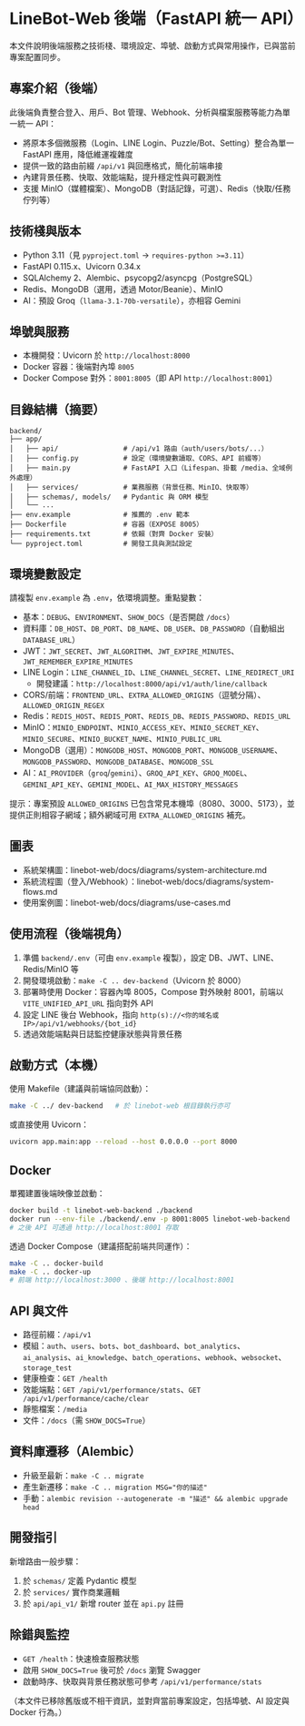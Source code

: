 # LineBot-Web 後端（FastAPI 統一 API）

本文件說明後端服務之技術棧、環境設定、埠號、啟動方式與常用操作，已與當前專案配置同步。

## 專案介紹（後端）

此後端負責整合登入、用戶、Bot 管理、Webhook、分析與檔案服務等能力為單一統一 API：
- 將原本多個微服務（Login、LINE Login、Puzzle/Bot、Setting）整合為單一 FastAPI 應用，降低維運複雜度
- 提供一致的路由前綴 `/api/v1` 與回應格式，簡化前端串接
- 內建背景任務、快取、效能端點，提升穩定性與可觀測性
- 支援 MinIO（媒體檔案）、MongoDB（對話記錄，可選）、Redis（快取/任務佇列等）

## 技術棧與版本

- Python 3.11（見 `pyproject.toml` → `requires-python >=3.11`）
- FastAPI 0.115.x、Uvicorn 0.34.x
- SQLAlchemy 2、Alembic、psycopg2/asyncpg（PostgreSQL）
- Redis、MongoDB（選用，透過 Motor/Beanie）、MinIO
- AI：預設 Groq（`llama-3.1-70b-versatile`），亦相容 Gemini

## 埠號與服務

- 本機開發：Uvicorn 於 `http://localhost:8000`
- Docker 容器：後端對內埠 `8005`
- Docker Compose 對外：`8001:8005`（即 API `http://localhost:8001`）

## 目錄結構（摘要）

```
backend/
├── app/
│   ├── api/                # /api/v1 路由（auth/users/bots/...）
│   ├── config.py           # 設定（環境變數讀取、CORS、API 前綴等）
│   ├── main.py             # FastAPI 入口（Lifespan、掛載 /media、全域例外處理）
│   ├── services/           # 業務服務（背景任務、MinIO、快取等）
│   ├── schemas/, models/   # Pydantic 與 ORM 模型
│   └── ...
├── env.example             # 推薦的 .env 範本
├── Dockerfile              # 容器（EXPOSE 8005）
├── requirements.txt        # 依賴（對齊 Docker 安裝）
└── pyproject.toml          # 開發工具與測試設定
```

## 環境變數設定

請複製 `env.example` 為 `.env`，依環境調整。重點變數：

- 基本：`DEBUG`、`ENVIRONMENT`、`SHOW_DOCS`（是否開啟 `/docs`）
- 資料庫：`DB_HOST`、`DB_PORT`、`DB_NAME`、`DB_USER`、`DB_PASSWORD`（自動組出 `DATABASE_URL`）
- JWT：`JWT_SECRET`、`JWT_ALGORITHM`、`JWT_EXPIRE_MINUTES`、`JWT_REMEMBER_EXPIRE_MINUTES`
- LINE Login：`LINE_CHANNEL_ID`、`LINE_CHANNEL_SECRET`、`LINE_REDIRECT_URI`
  - 開發建議：`http://localhost:8000/api/v1/auth/line/callback`
- CORS/前端：`FRONTEND_URL`、`EXTRA_ALLOWED_ORIGINS`（逗號分隔）、`ALLOWED_ORIGIN_REGEX`
- Redis：`REDIS_HOST`、`REDIS_PORT`、`REDIS_DB`、`REDIS_PASSWORD`、`REDIS_URL`
- MinIO：`MINIO_ENDPOINT`、`MINIO_ACCESS_KEY`、`MINIO_SECRET_KEY`、`MINIO_SECURE`、`MINIO_BUCKET_NAME`、`MINIO_PUBLIC_URL`
- MongoDB（選用）：`MONGODB_HOST`、`MONGODB_PORT`、`MONGODB_USERNAME`、`MONGODB_PASSWORD`、`MONGODB_DATABASE`、`MONGODB_SSL`
- AI：`AI_PROVIDER`（`groq`/`gemini`）、`GROQ_API_KEY`、`GROQ_MODEL`、`GEMINI_API_KEY`、`GEMINI_MODEL`、`AI_MAX_HISTORY_MESSAGES`

提示：專案預設 `ALLOWED_ORIGINS` 已包含常見本機埠（8080、3000、5173），並提供正則相容子網域；額外網域可用 `EXTRA_ALLOWED_ORIGINS` 補充。

## 圖表

- 系統架構圖：linebot-web/docs/diagrams/system-architecture.md
- 系統流程圖（登入/Webhook）：linebot-web/docs/diagrams/system-flows.md
- 使用案例圖：linebot-web/docs/diagrams/use-cases.md

## 使用流程（後端視角）

1) 準備 `backend/.env`（可由 `env.example` 複製），設定 DB、JWT、LINE、Redis/MinIO 等
2) 開發環境啟動：`make -C .. dev-backend`（Uvicorn 於 8000）
3) 部署時使用 Docker：容器內埠 8005，Compose 對外映射 8001，前端以 `VITE_UNIFIED_API_URL` 指向對外 API
4) 設定 LINE 後台 Webhook，指向 `http(s)://<你的域名或 IP>/api/v1/webhooks/{bot_id}`
5) 透過效能端點與日誌監控健康狀態與背景任務

## 啟動方式（本機）

使用 Makefile（建議與前端協同啟動）：
```bash
make -C ../ dev-backend   # 於 linebot-web 根目錄執行亦可
```

或直接使用 Uvicorn：
```bash
uvicorn app.main:app --reload --host 0.0.0.0 --port 8000
```

## Docker

單獨建置後端映像並啟動：
```bash
docker build -t linebot-web-backend ./backend
docker run --env-file ./backend/.env -p 8001:8005 linebot-web-backend
# 之後 API 可透過 http://localhost:8001 存取
```

透過 Docker Compose（建議搭配前端共同運作）：
```bash
make -C .. docker-build
make -C .. docker-up
# 前端 http://localhost:3000 、後端 http://localhost:8001
```

## API 與文件

- 路徑前綴：`/api/v1`
- 模組：`auth`、`users`、`bots`、`bot_dashboard`、`bot_analytics`、`ai_analysis`、`ai_knowledge`、`batch_operations`、`webhook`、`websocket`、`storage_test`
- 健康檢查：`GET /health`
- 效能端點：`GET /api/v1/performance/stats`、`GET /api/v1/performance/cache/clear`
- 靜態檔案：`/media`
- 文件：`/docs`（需 `SHOW_DOCS=True`）

## 資料庫遷移（Alembic）

- 升級至最新：`make -C .. migrate`
- 產生新遷移：`make -C .. migration MSG="你的描述"`
- 手動：`alembic revision --autogenerate -m "描述" && alembic upgrade head`

## 開發指引

新增路由一般步驟：
1) 於 `schemas/` 定義 Pydantic 模型
2) 於 `services/` 實作商業邏輯
3) 於 `api/api_v1/` 新增 router 並在 `api.py` 註冊

## 除錯與監控

- `GET /health`：快速檢查服務狀態
- 啟用 `SHOW_DOCS=True` 後可於 `/docs` 瀏覽 Swagger
- 啟動時序、快取與背景任務狀態可參考 `/api/v1/performance/stats`

（本文件已移除舊版或不相干資訊，並對齊當前專案設定，包括埠號、AI 設定與 Docker 行為。）
